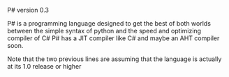 P# version 0.3


P# is a programming language designed to get the best of both worlds between the simple syntax of python and the speed and optimizing compiler of C#
P# has a JIT compiler like C# and maybe an AHT compiler soon.

Note that the two previous lines are assuming that the language is actually at its 1.0 release or higher 